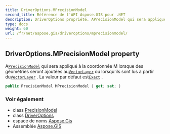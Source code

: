 ```yaml
---
title: DriverOptions.MPrecisionModel
second_title: Référence de l'API Aspose.GIS pour .NET
description: DriverOptions propriété. APrecisionModel qui sera appliqué à la coordonnée M lorsque des géométries seront ajoutées auVectorLayer ou lorsquils sont lus à partir duVectorLayer . La valeur par défaut estExact .
type: docs
weight: 60
url: /fr/net/aspose.gis/driveroptions/mprecisionmodel/
---
```

## DriverOptions.MPrecisionModel property

A[`PrecisionModel`](../../precisionmodel/) qui sera appliqué à la coordonnée M lorsque des géométries seront ajoutées au[`VectorLayer`](../../vectorlayer/) ou lorsqu'ils sont lus à partir du[`VectorLayer`](../../vectorlayer/) . La valeur par défaut est[`Exact`](../../precisionmodel/exact/) .

```csharp
public PrecisionModel MPrecisionModel { get; set; }
```

### Voir également

* class [PrecisionModel](../../precisionmodel/)
* class [DriverOptions](../)
* espace de noms [Aspose.Gis](../../driveroptions/)
* Assemblée [Aspose.GIS](../../../)


